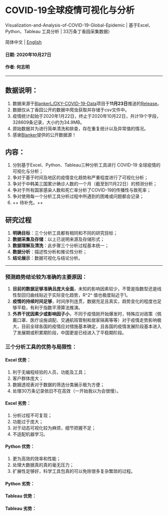 # COVID-19全球疫情可视化与分析
 Visualization-and-Analysis-of-COVID-19-Global-Epidemic | 基于Excel、Python、Tableau 工具分析 | 33万条丁香园采集数据）

简体中文 | [English](README.en.md)

#### 日期: 2020年10月27日
#### 作者: 何志明
---

## 数据说明：
1. 数据来源于[BlankerL/DXY-COVID-19-Data](https://github.com/BlankerL/DXY-COVID-19-Data#2019%E6%96%B0%E5%9E%8B%E5%86%A0%E7%8A%B6%E7%97%85%E6%AF%92%E7%96%AB%E6%83%85%E6%97%B6%E9%97%B4%E5%BA%8F%E5%88%97%E6%95%B0%E6%8D%AE%E4%BB%93%E5%BA%93)项目于**11月23日**推送的[Release](https://github.com/BlankerL/DXY-COVID-19-Data/releases/tag/2020.10.23)。
2. 数据仅从丁香园公开的数据中爬虫获取并存储于csv文件中。
3. 疫情统计起始于2020年1月22日，终止于2020年10月22日，共计19个字段，328609条记录，大小约为34.9MB。
4. 原始数据并为进行简单清洗和排查，存在重复统计以及异常值的情况。
5. 感谢[Blanker](https://github.com/BlankerL)提供的公开数据源！

## 内容：
1. 分别基于Excel、Python、Tableau三种分析工具进行 COVID-19 全球疫情的可视化与分析；
2. 争对于基于时间及地区的疫情变化趋势和严重程度进行了可视化分析；
3. 争对于中韩美三国累计确诊人数的一个月（截至到11月22日）的预测分析；
4. 争对于所有国家感染人数和死亡率分析了COVID-19的传播性与致死率；
5. 争对使用每一个分析工具分析过程中所遇到的困难或问题都会记录；
6. ++ 待补充。++

## 研究过程
1. **明确目标**：三个分析工具都有相同和不同的研究目标；
2. **数据采集及存储**：以上已说明来源及存储形式；
3. **数据理解及清洗**：此步骤三个分析过程基本统一；
4. **数据分析**：描述性分析和推论性分析；
5. **结论展示**：数据可视化与结论分析。


---



### 预测趋势结论较为准确的主要原因：
1. **目前的数据足够准确且庞大全面**，未知的影响因素较少，不管是指数型还是线性型回归曲线贴近于实际变化趋势，R^2^ 值也极度贴近于1。
2. **疫情的持续时间足够**，时间序列连贯，数据充足且真实，趋势变化的程度也足够平稳，有利于指数平滑算法推演。
3. **外界干扰因素少或影响因子小**，不同于疫情刚开始爆发时，特殊应对政策（佩戴口罩、医疗设施调配、交通航班管制和居家隔离等等）对于疫情走势影响极大，目前全球各国的疫情应对措施基本确定，且各国的疫情发展阶段基本进入了发展期或积累期阶段，中国更是已经进入了平稳期阶段。


### 三个分析工具的优势与局限性：
#### Excel 优势：
1. 利于无编程经验的人员，功能及工具；
2. 客户群体庞大；
3. 数据透视表对于数据的筛选分类展示极为方便；
4. 处理30万条记录依旧不在高效（一开始我以为会很慢）。

#### Excel 劣势：
1. 分析过程不可复现；
2. 功能过于庞大；
3. 对于动态可视化较为麻烦，细节把握不足；
4. 不适配机器学习。


#### Python 优势：
1. 更为高效的效率和性能；
2. 处理大数据真的真的毫无压力；
3. 扩展性足够好，科学工具包真的可以免除很多复杂繁琐的过程。

#### Python 劣势：


#### Tableau 优势：

#### Tableau 劣势：